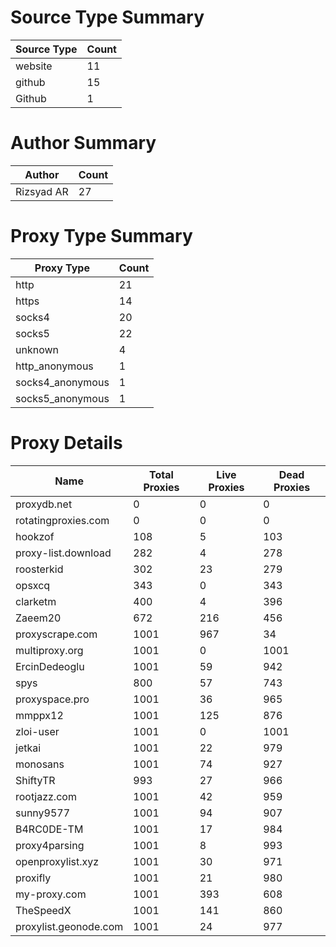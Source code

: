 # Source Type Summary

| Source Type | Count |
|-------------|-------|
| website | 11 |
| github | 15 |
| Github | 1 |


# Author Summary

| Author | Count |
|--------|-------|
| Rizsyad AR | 27 |


# Proxy Type Summary

| Proxy Type | Count |
|------------|-------|
| http | 21 |
| https | 14 |
| socks4 | 20 |
| socks5 | 22 |
| unknown | 4 |
| http_anonymous | 1 |
| socks4_anonymous | 1 |
| socks5_anonymous | 1 |


# Proxy Details

| Name | Total Proxies | Live Proxies | Dead Proxies |
|------|---------------|--------------|---------------|
| proxydb.net | 0 | 0 | 0 |
| rotatingproxies.com | 0 | 0 | 0 |
| hookzof | 108 | 5 | 103 |
| proxy-list.download | 282 | 4 | 278 |
| roosterkid | 302 | 23 | 279 |
| opsxcq | 343 | 0 | 343 |
| clarketm | 400 | 4 | 396 |
| Zaeem20 | 672 | 216 | 456 |
| proxyscrape.com | 1001 | 967 | 34 |
| multiproxy.org | 1001 | 0 | 1001 |
| ErcinDedeoglu | 1001 | 59 | 942 |
| spys | 800 | 57 | 743 |
| proxyspace.pro | 1001 | 36 | 965 |
| mmppx12 | 1001 | 125 | 876 |
| zloi-user | 1001 | 0 | 1001 |
| jetkai | 1001 | 22 | 979 |
| monosans | 1001 | 74 | 927 |
| ShiftyTR | 993 | 27 | 966 |
| rootjazz.com | 1001 | 42 | 959 |
| sunny9577 | 1001 | 94 | 907 |
| B4RC0DE-TM | 1001 | 17 | 984 |
| proxy4parsing | 1001 | 8 | 993 |
| openproxylist.xyz | 1001 | 30 | 971 |
| proxifly | 1001 | 21 | 980 |
| my-proxy.com | 1001 | 393 | 608 |
| TheSpeedX | 1001 | 141 | 860 |
| proxylist.geonode.com | 1001 | 24 | 977 |
